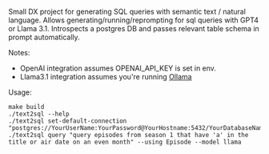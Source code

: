 
Small DX project for generating SQL queries with semantic text / natural language. Allows generating/running/reprompting for sql queries
with GPT4 or Llama 3.1. Introspects a postgres DB and passes relevant table schema in prompt automatically.


Notes:
  - OpenAI integration assumes OPENAI_API_KEY is set in env.
  - Llama3.1 integration assumes you're running [Ollama](https://github.com/ollama/ollama?tab=readme-ov-file#linux)


Usage:
```
make build
./text2sql --help
./text2sql set-default-connection "postgres://YourUserName:YourPassword@YourHostname:5432/YourDatabaseName"
./text2sql query "query episodes from season 1 that have 'a' in the title or air date on an even month" --using Episode --model llama
```

